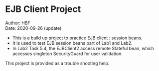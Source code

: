 # EJB Client Project
Author: HBF  
Date: 2020-09-26 (update)  

- This is a build up project to practice EJB client : session beans. 
- It is used to test EJB session beans part of Lab1 and Lab2. 
- In Lab2 Task 5.4, the EJBClient2 access remote Stateful bean, which accesses singleton SecurityGuard for user validation. 
   
This project is provided as a trouble shooting help.
  